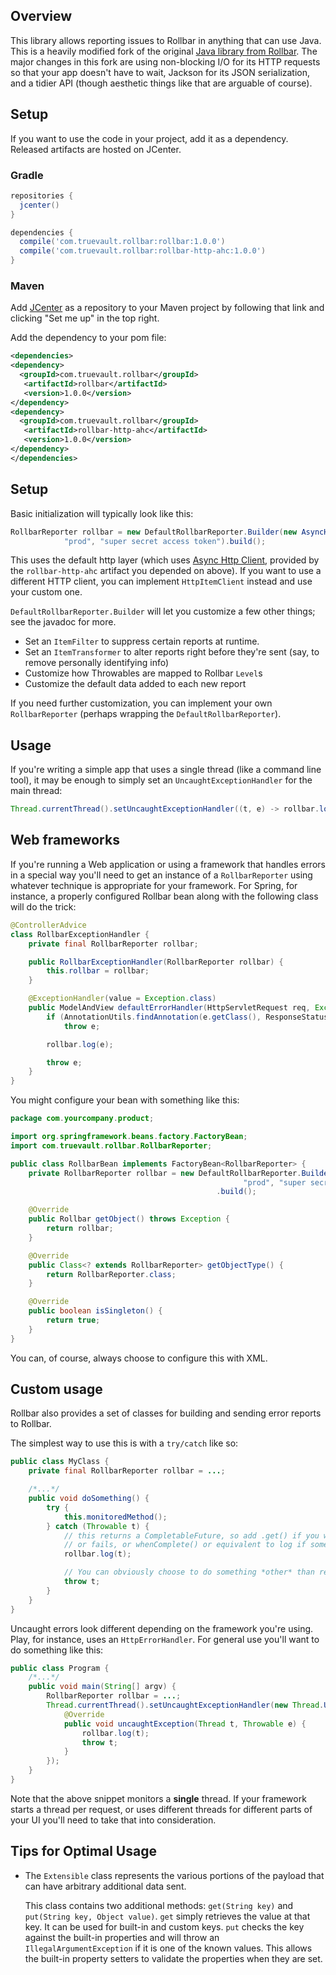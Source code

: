 ## Overview

This library allows reporting issues to Rollbar in anything that can use Java. This is a heavily modified fork of the original [Java library from Rollbar](https://github.com/rollbar/rollbar-java). The major changes in this fork are using non-blocking I/O for its HTTP requests so that your app doesn't have to wait, Jackson for its JSON serialization, and a tidier API (though aesthetic things like that are arguable of course).

## Setup

If you want to use the code in your project, add it as a dependency. Released
artifacts are hosted on JCenter.

### Gradle

```groovy
repositories {
  jcenter()
}

dependencies {
  compile('com.truevault.rollbar:rollbar:1.0.0')
  compile('com.truevault.rollbar:rollbar-http-ahc:1.0.0')
}
```

### Maven

Add [JCenter](https://bintray.com/bintray/jcenter) as a repository to your Maven project by following that link and clicking "Set me up" in the top right.

Add the dependency to your pom file:

```xml
<dependencies>
<dependency>
  <groupId>com.truevault.rollbar</groupId>
   <artifactId>rollbar</artifactId>
   <version>1.0.0</version>
</dependency>
<dependency>
  <groupId>com.truevault.rollbar</groupId>
   <artifactId>rollbar-http-ahc</artifactId>
   <version>1.0.0</version>
</dependency>
</dependencies>
```

## Setup

Basic initialization will typically look like this:

```java
RollbarReporter rollbar = new DefaultRollbarReporter.Builder(new AsyncHttpItemClient(),
            "prod", "super secret access token").build();

```

This uses the default http layer (which uses [Async Http Client](https://github.com/AsyncHttpClient/async-http-client), provided by the `rollbar-http-ahc` artifact you depended on above). If you want to use a different HTTP client, you can implement `HttpItemClient` instead and use your custom one.

`DefaultRollbarReporter.Builder` will let you customize a few other things; see the javadoc for more.

- Set an `ItemFilter` to suppress certain reports at runtime.
- Set an `ItemTransformer` to alter reports right before they're sent (say, to remove personally identifying info)
- Customize how Throwables are mapped to Rollbar `Level`s
- Customize the default data added to each new report

If you need further customization, you can implement your own `RollbarReporter` (perhaps wrapping the `DefaultRollbarReporter`).

## Usage

If you're writing a simple app that uses a single thread (like a command line tool), it may be enough to simply
set an `UncaughtExceptionHandler` for the main thread:

```java
Thread.currentThread().setUncaughtExceptionHandler((t, e) -> rollbar.log(e));
```

## Web frameworks

If you're running a Web application or using a framework that handles errors in a special way you'll need to get an
instance of a `RollbarReporter` using whatever technique is appropriate for your framework. For Spring, for instance, a properly
configured Rollbar bean along with the following class will do the trick:

```java
@ControllerAdvice
class RollbarExceptionHandler {
    private final RollbarReporter rollbar;

    public RollbarExceptionHandler(RollbarReporter rollbar) {
        this.rollbar = rollbar;
    }

    @ExceptionHandler(value = Exception.class)
    public ModelAndView defaultErrorHandler(HttpServletRequest req, Exception e) throws Exception {
        if (AnnotationUtils.findAnnotation(e.getClass(), ResponseStatus.class) != null)
            throw e;

        rollbar.log(e);

        throw e;
    }
}
```

You might configure your bean with something like this:

```java
package com.yourcompany.product;

import org.springframework.beans.factory.FactoryBean;
import com.truevault.rollbar.RollbarReporter;

public class RollbarBean implements FactoryBean<RollbarReporter> {
	private RollbarReporter rollbar = new DefaultRollbarReporter.Builder(new AsyncHttpItemClient(),
                                                    "prod", "super secret access token")
                                              .build();

	@Override
	public Rollbar getObject() throws Exception {
		return rollbar;
	}

	@Override
	public Class<? extends RollbarReporter> getObjectType() {
		return RollbarReporter.class;
	}

	@Override
	public boolean isSingleton() {
		return true;
	}
}
```

You can, of course, always choose to configure this with XML.

## Custom usage

Rollbar also provides a set of classes for building and sending error reports to Rollbar.

The simplest way to use this is with a `try/catch` like so:

```java
public class MyClass {
    private final RollbarReporter rollbar = ...;

    /*...*/
    public void doSomething() {
        try {
            this.monitoredMethod();
        } catch (Throwable t) {
            // this returns a CompletableFuture, so add .get() if you want to wait until the request either succeeds
            // or fails, or whenComplete() or equivalent to log if something goes wrong with the request.
            rollbar.log(t);

            // You can obviously choose to do something *other* than re-throw the exception
            throw t;
        }
    }
}
```

Uncaught errors look different depending on the framework you're using. Play, for instance, uses an `HttpErrorHandler`.
For general use you'll want to do something like this:

```java
public class Program {
    /*...*/
    public void main(String[] argv) {
        RollbarReporter rollbar = ...;
        Thread.currentThread().setUncaughtExceptionHandler(new Thread.UncaughtExceptionHandler() {
            @Override
            public void uncaughtException(Thread t, Throwable e) {
                rollbar.log(t);
                throw t;
            }
        });
    }
}
```

Note that the above snippet monitors a **single** thread. If your framework starts a thread per request, or uses
different threads for different parts of your UI you'll need to take that into consideration.

## Tips for Optimal Usage

* The `Extensible` class represents the various portions of the payload that can have arbitrary additional data sent.

   This class contains two additional methods: `get(String key)` and `put(String key, Object value)`. `get` simply
   retrieves the value at that key. It can be used for built-in and custom keys. `put` checks the key against the
   built-in properties and will throw an `IllegalArgumentException` if it is one of the known values. This allows the
   built-in property setters to validate the properties when they are set.

